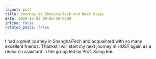 ```yaml
---
layout: post
title: Journey at ShanghaiTech and Next Steps
date: 2020-12-01 09:00:00-0500
inline: false
related_posts: false
---
```


I had a great journey in ShanghaiTech and acquainted with so many excellent friends. Thanks! I will start my next journey in HUST again as a research assistant in the group led by Prof. Xiang Bai.